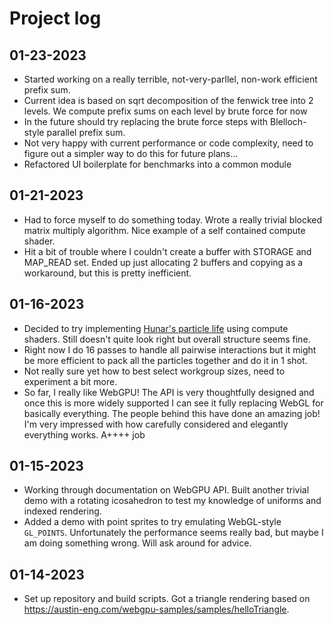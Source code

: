 # Project log

## 01-23-2023

* Started working on a really terrible, not-very-parllel, non-work efficient prefix sum.
* Current idea is based on sqrt decomposition of the fenwick tree into 2 levels.  We compute prefix sums on each level by brute force for now
* In the future should try replacing the brute force steps with Blelloch-style parallel prefix sum.
* Not very happy with current performance or code complexity, need to figure out a simpler way to do this for future plans...
* Refactored UI boilerplate for benchmarks into a common module

## 01-21-2023

* Had to force myself to do something today.  Wrote a really trivial blocked matrix multiply algorithm.  Nice example of a self contained compute shader.
* Hit a bit of trouble where I couldn't create a buffer with STORAGE and MAP_READ set.  Ended up just allocating 2 buffers and copying as a workaround, but this is pretty inefficient.

## 01-16-2023

* Decided to try implementing [Hunar's particle life](https://github.com/hunar4321/particle-life) using compute shaders.  Still doesn't quite look right but overall structure seems fine.
* Right now I do 16 passes to handle all pairwise interactions but it might be more efficient to pack all the particles together and do it in 1 shot.
* Not really sure yet how to best select workgroup sizes, need to experiment a bit more.
* So far, I really like WebGPU!  The API is very thoughtfully designed and once this is more widely supported I can see it fully replacing WebGL for basically everything.  The people behind this have done an amazing job!  I'm very impressed with how carefully considered and elegantly everything works. A++++ job

## 01-15-2023

* Working through documentation on WebGPU API.  Built another trivial demo with a rotating icosahedron to test my knowledge of uniforms and indexed rendering.
* Added a demo with point sprites to try emulating WebGL-style `GL_POINTS`.  Unfortunately the performance seems really bad, but maybe I am doing something wrong. Will ask around for advice.

## 01-14-2023

* Set up repository and build scripts.  Got a triangle rendering based on https://austin-eng.com/webgpu-samples/samples/helloTriangle.
